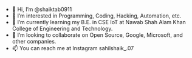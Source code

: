 - 👋 Hi, I’m @shaiktab0911
- 👀 I’m interested in Programming, Coding, Hacking, Automation, etc.
- 🌱 I’m currently learning my B.E. in CSE IoT at Nawab Shah Alam Khan College of Engineering and Technology.
- 💞️ I’m looking to collaborate on Open Source, Google, Microsoft, and other companies.
- 📫 You can reach me at Instagram sahilshaik_.07

<!---
shaiktab0911/shaiktab0911 is a ✨ special ✨ repository because its `README.md` (this file) appears on your GitHub profile.
You can click the Preview link to take a look at your changes.
--->
